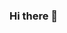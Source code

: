### Hi there 👋

<!--
**haidarizz/haidarizz** is a ✨ _special_ ✨ repository because its `README.md` (this file) appears on your GitHub profile.

Here are some ideas to get you started:

- I’m currently being student at Gadjah Mada University majoring Information Engineering.
- I'm very interested to learn data science, machine learning, and also android development.
